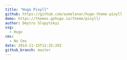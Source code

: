 ```yaml
---
title: "Hugo Pixyll"
github: https://github.com/azmelanar/hugo-theme-pixyll
demo: https://themes.gohugo.io/theme/pixyll/
author: Dmytro Slupytskyi
ssg:
  - Hugo
cms:
  - No Cms
date: 2014-11-15T12:25:29Z
github_branch: master
---
```

